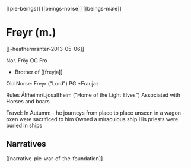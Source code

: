 [[pie-beings]]
[[beings-norse]]
[[beings-male]]
# Freyr (m.)

[[-heathernranter-2013-05-06]]



Nor. Fröy
OG Fro

- Brother of [[freyja]]




Old Norse: Freyr ("Lord")
PG *Fraujaz

Rules Álfheimr/Ljosalfheim ("Home of the Light Elves")
Associated with Horses and boars

Travel:
	In Autumn: 
		- he journeys from place to place unseen in a wagon 
		- oxen were sacrificed to him
	Owned a miraculous ship
His priests were buried in ships

## Narratives
[[narrative-pie-war-of-the-foundation]]